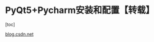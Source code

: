 # PyQt5+Pycharm安装和配置【转载】

[toc]

[blog.csdn.net](https://blog.csdn.net/zhangziju/article/details/80243858)

